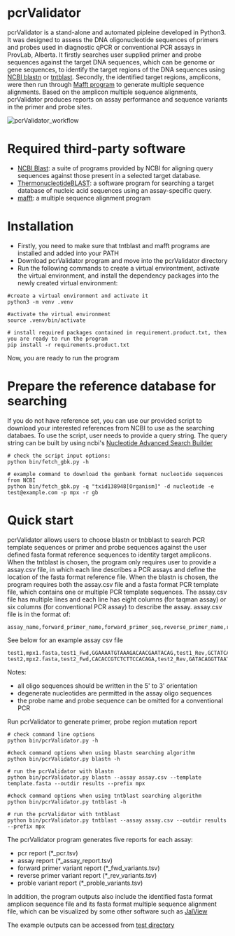 # pcrValidator
pcrValidator is a stand-alone and automated pipleine developed in Python3. It was designed to assess the DNA oligonucleotide sequences of primers and probes used in diagnostic qPCR or conventional PCR assays in ProvLab, Alberta. It firstly searches user supplied primer and probe sequences against the target DNA sequences, which can be genome or gene sequences, to identify the target regions of the DNA sequences using [NCBI blastn](https://blast.ncbi.nlm.nih.gov/Blast.cgi?CMD=Web&PAGE_TYPE=BlastDocs&DOC_TYPE=Download) or [tntblast](https://public.lanl.gov/jgans/tntblast/tntblast_doc.html). Secondly, the identified target regions, amplicons, were then run through [Mafft program](https://mafft.cbrc.jp/alignment/software/) to generate multiple sequence alignments. Based on the amplicon multiple sequence alignments, pcrValidator produces reports on assay performance and sequence variants in the primer and probe sites.


![pcrValidator_workflow](https://user-images.githubusercontent.com/52679027/196495086-e3bc1667-2646-4d19-88de-12d20580a372.png)

# Required third-party software
* [NCBI Blast](https://blast.ncbi.nlm.nih.gov/Blast.cgi?CMD=Web&PAGE_TYPE=BlastDocs&DOC_TYPE=Download): a suite of programs provided by NCBI for aligning query sequences against those present in a selected target database.
* [ThermonucleotideBLAST](https://github.com/jgans/thermonucleotideBLAST): a software program for searching a target database of nucleic acid sequences using an assay-specific query.
* [mafft](https://mafft.cbrc.jp/alignment/software/): a multiple sequence alignment program

# Installation

* Firstly, you need to make sure that tntblast and mafft programs are installed and added into your PATH
* Download pcrValidator program and move into the pcrValidator directory
* Run the following commands to create a virtual environtment, activate the virtual environment, and install the dependency packages into the newly created virtual environment:

```
#create a virtual environment and activate it
python3 -m venv .venv

#activate the virtual environment
source .venv/bin/activate

# install required packages contained in requirement.product.txt, then you are ready to run the program
pip install -r requirements.product.txt
```

Now, you are ready to run the program

# Prepare the reference database for searching

If you do not have reference set, you can use our provided script to download your interested references from NCBI to use as the searching databaes. To use the script, user needs to provide a query string. The query string can be built by using ncbi's [Nucleotide Advanced Search Builder](https://www.ncbi.nlm.nih.gov/nuccore/advanced/)

```
# check the script input options:
python bin/fetch_gbk.py -h

# example command to download the genbank format nucleotide sequences from NCBI
python bin/fetch_gbk.py -q "txid138948[Organism]" -d nucleotide -e test@example.com -p mpx -r gb 
```

# Quick start
 pcrValidator allows users to choose blastn or tnbblast to search PCR template sequences or primer and probe sequences against the user defined fasta format reference sequences to identity target amplicons. When the tntblast is chosen, the program only requires user to provide a assay.csv file, in which each line describes a PCR assays and define the location of the fasta format reference file. When the blastn is chosen, the program requires both the assay.csv file and a fasta format PCR template file, which contains one or multiple PCR template sequences. The assay.csv file has multiple lines and each line has eight columns (for taqman assay) or six columns (for conventional PCR assay) to describe the assay. assay.csv file is in the format of:
 
 ```
 assay_name,forward_primer_name,forward_primer_seq,reverse_primer_name,reverse_primer_seq,probe_name,probe_seq 
```

See below for an example assay csv file

```
test1,mpx1.fasta,test1_Fwd,GGAAAATGTAAAGACAACGAATACAG,test1_Rev,GCTATCACATAATCTGGAAGCGTA,test1_Probe,AAGCCGTAATCTATGTTGTCTATCGTGTCC
test2,mpx2.fasta,test2_Fwd,CACACCGTCTCTTCCACAGA,test2_Rev,GATACAGGTTAATTTCCACATCG,test2_Probe,AACCCGTCGTAACCAGCAATACATTT
```

Notes:

* all oligo sequences should be written in the 5' to 3' orientation
* degenerate nucleotides are permitted in the assay oligo sequences
* the probe name and probe sequence can be omitted for a conventional PCR


Run pcrValidator to generate primer, probe region mutation report

```
# check command line options
python bin/pcrValidator.py -h

#check command options when using blastn searching algorithm
python bin/pcrValidator.py blastn -h

# run the pcrValidator with blastn 
python bin/pcrValidator.py blastn --assay assay.csv --template template.fasta --outdir results --prefix mpx

#check command options when using tntblast searching algorithm
python bin/pcrValidator.py tntblast -h

# run the pcrValidator with tntblast 
python bin/pcrValidator.py tntblast --assay assay.csv --outdir results --prefix mpx

```

The pcrValidator program generates five reports for each assay:

* pcr report (*_pcr.tsv)
* assay report (*_assay_report.tsv)
* forward primer variant report (*_fwd_variants.tsv)
* reverse primer variant report (*_rev_variants.tsv)
* proble variant report (*_proble_variants.tsv)

In addition, the program outputs also include the identified fasta format amplicon sequence file and its fasta format multiple sequence alignment file, which can be visualized by some other software such as [JalView](https://www.jalview.org/)

The example outputs can be accessed from [test directory](https://github.com/xiaoli-dong/pcrValidator/tree/main/test)
